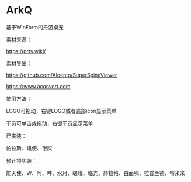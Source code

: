 # ArkQ
基于WinForm的舟游桌宠

素材来源：

https://prts.wiki/

素材导出：

https://github.com/Aloento/SuperSpineViewer

https://www.aconvert.com


使用方法：

LOGO可拖动，右键LOGO或者底部icon显示菜单

干员可单击或拖动，右键干员显示菜单


已实装：

帕拉斯、讯使、银灰

预计将实装：

能天使、W、阿、吽、水月、嵯峨、临光、赫拉格、白面鸮、拉普兰德、特米米

